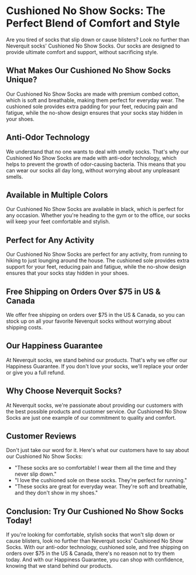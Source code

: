 # Cushioned No Show Socks: The Perfect Blend of Comfort and Style

Are you tired of socks that slip down or cause blisters? Look no further than Neverquit socks' Cushioned No Show Socks. Our socks are designed to provide ultimate comfort and support, without sacrificing style.

## What Makes Our Cushioned No Show Socks Unique?

Our Cushioned No Show Socks are made with premium combed cotton, which is soft and breathable, making them perfect for everyday wear. The cushioned sole provides extra padding for your feet, reducing pain and fatigue, while the no-show design ensures that your socks stay hidden in your shoes.

## Anti-Odor Technology

We understand that no one wants to deal with smelly socks. That's why our Cushioned No Show Socks are made with anti-odor technology, which helps to prevent the growth of odor-causing bacteria. This means that you can wear our socks all day long, without worrying about any unpleasant smells.

## Available in Multiple Colors

Our Cushioned No Show Socks are available in black, which is perfect for any occasion. Whether you're heading to the gym or to the office, our socks will keep your feet comfortable and stylish.

## Perfect for Any Activity

Our Cushioned No Show Socks are perfect for any activity, from running to hiking to just lounging around the house. The cushioned sole provides extra support for your feet, reducing pain and fatigue, while the no-show design ensures that your socks stay hidden in your shoes.

## Free Shipping on Orders Over $75 in US & Canada

We offer free shipping on orders over $75 in the US & Canada, so you can stock up on all your favorite Neverquit socks without worrying about shipping costs.

## Our Happiness Guarantee

At Neverquit socks, we stand behind our products. That's why we offer our Happiness Guarantee. If you don't love your socks, we'll replace your order or give you a full refund.

## Why Choose Neverquit Socks?

At Neverquit socks, we're passionate about providing our customers with the best possible products and customer service. Our Cushioned No Show Socks are just one example of our commitment to quality and comfort.

## Customer Reviews

Don't just take our word for it. Here's what our customers have to say about our Cushioned No Show Socks:

- "These socks are so comfortable! I wear them all the time and they never slip down."
- "I love the cushioned sole on these socks. They're perfect for running."
- "These socks are great for everyday wear. They're soft and breathable, and they don't show in my shoes."

## Conclusion: Try Our Cushioned No Show Socks Today!

If you're looking for comfortable, stylish socks that won't slip down or cause blisters, look no further than Neverquit socks' Cushioned No Show Socks. With our anti-odor technology, cushioned sole, and free shipping on orders over $75 in the US & Canada, there's no reason not to try them today. And with our Happiness Guarantee, you can shop with confidence, knowing that we stand behind our products.